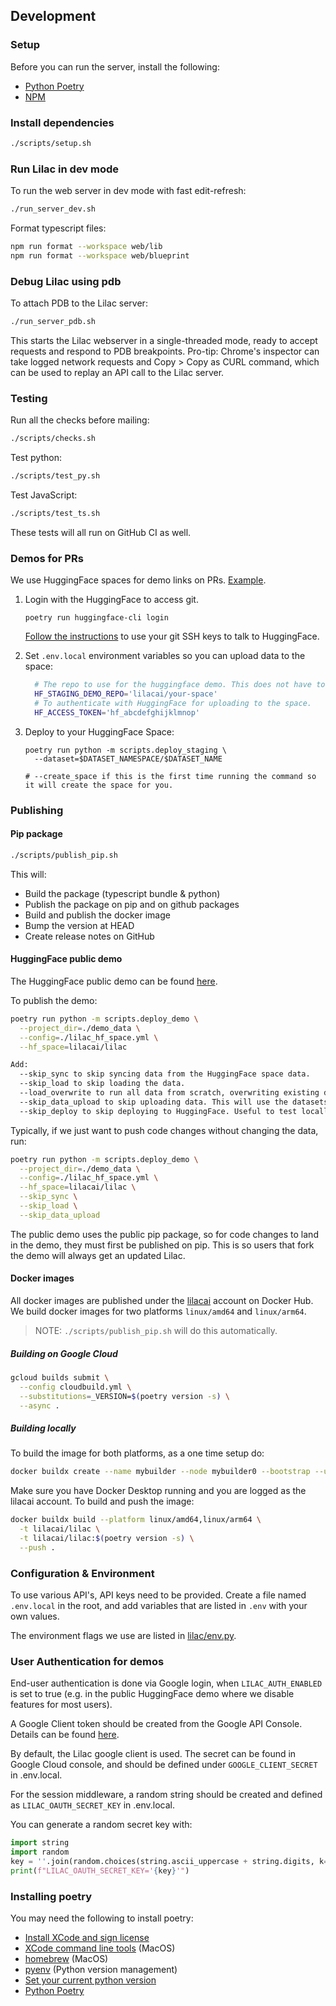 ## Development

### Setup

Before you can run the server, install the following:

- [Python Poetry](https://pypi.org/project/poetry/)
- [NPM](https://docs.npmjs.com/downloading-and-installing-node-js-and-npm)

### Install dependencies

```sh
./scripts/setup.sh
```

### Run Lilac in dev mode

To run the web server in dev mode with fast edit-refresh:

```sh
./run_server_dev.sh
```

Format typescript files:

```sh
npm run format --workspace web/lib
npm run format --workspace web/blueprint
```

### Debug Lilac using pdb

To attach PDB to the Lilac server:

```sh
./run_server_pdb.sh
```

This starts the Lilac webserver in a single-threaded mode, ready to accept requests and respond to
PDB breakpoints. Pro-tip: Chrome's inspector can take logged network requests and Copy > Copy as
CURL command, which can be used to replay an API call to the Lilac server.

### Testing

Run all the checks before mailing:

```sh
./scripts/checks.sh
```

Test python:

```sh
./scripts/test_py.sh
```

Test JavaScript:

```sh
./scripts/test_ts.sh
```

These tests will all run on GitHub CI as well.

### Demos for PRs

We use HuggingFace spaces for demo links on PRs.
[Example](https://github.com/lilacai/lilac/pull/764).

1. Login with the HuggingFace to access git.

   `poetry run huggingface-cli login`

   [Follow the instructions](https://huggingface.co/docs/hub/repositories-getting-started) to use
   your git SSH keys to talk to HuggingFace.

1. Set `.env.local` environment variables so you can upload data to the space:

   ```sh
     # The repo to use for the huggingface demo. This does not have to exist when you set the flag, the deploy script will create it if it doesn't exist.
     HF_STAGING_DEMO_REPO='lilacai/your-space'
     # To authenticate with HuggingFace for uploading to the space.
     HF_ACCESS_TOKEN='hf_abcdefghijklmnop'
   ```

1. Deploy to your HuggingFace Space:

   ```
   poetry run python -m scripts.deploy_staging \
     --dataset=$DATASET_NAMESPACE/$DATASET_NAME

   # --create_space if this is the first time running the command so it will create the space for you.
   ```

### Publishing

#### Pip package

```sh
./scripts/publish_pip.sh
```

This will:

- Build the package (typescript bundle & python)
- Publish the package on pip and on github packages
- Build and publish the docker image
- Bump the version at HEAD
- Create release notes on GitHub

#### HuggingFace public demo

The HuggingFace public demo can be found [here](https://huggingface.co/spaces/lilacai/lilac).

To publish the demo:

```sh
poetry run python -m scripts.deploy_demo \
  --project_dir=./demo_data \
  --config=./lilac_hf_space.yml \
  --hf_space=lilacai/lilac

Add:
  --skip_sync to skip syncing data from the HuggingFace space data.
  --skip_load to skip loading the data.
  --load_overwrite to run all data from scratch, overwriting existing data.
  --skip_data_upload to skip uploading data. This will use the datasets already on the space.
  --skip_deploy to skip deploying to HuggingFace. Useful to test locally.
```

Typically, if we just want to push code changes without changing the data, run:

```sh
poetry run python -m scripts.deploy_demo \
  --project_dir=./demo_data \
  --config=./lilac_hf_space.yml \
  --hf_space=lilacai/lilac \
  --skip_sync \
  --skip_load \
  --skip_data_upload
```

The public demo uses the public pip package, so for code changes to land in the demo, they must
first be published on pip. This is so users that fork the demo will always get an updated Lilac.

#### Docker images

All docker images are published under the [lilacai](https://hub.docker.com/u/lilacai) account on
Docker Hub. We build docker images for two platforms `linux/amd64` and `linux/arm64`.

> NOTE: `./scripts/publish_pip.sh` will do this automatically.

##### Building on Google Cloud

```sh
gcloud builds submit \
  --config cloudbuild.yml \
  --substitutions=_VERSION=$(poetry version -s) \
  --async .
```

##### Building locally

To build the image for both platforms, as a one time setup do:

```sh
docker buildx create --name mybuilder --node mybuilder0 --bootstrap --use
```

Make sure you have Docker Desktop running and you are logged as the lilacai account. To build and
push the image:

```sh
docker buildx build --platform linux/amd64,linux/arm64 \
  -t lilacai/lilac \
  -t lilacai/lilac:$(poetry version -s) \
  --push .
```

### Configuration & Environment

To use various API's, API keys need to be provided. Create a file named `.env.local` in the root,
and add variables that are listed in `.env` with your own values.

The environment flags we use are listed in
[lilac/env.py](https://github.com/lilacai/lilac/blob/main/lilac/env.py).

### User Authentication for demos

End-user authentication is done via Google login, when `LILAC_AUTH_ENABLED` is set to true (e.g. in
the public HuggingFace demo where we disable features for most users).

A Google Client token should be created from the Google API Console. Details can be found
[here](https://developers.google.com/identity/protocols/oauth2).

By default, the Lilac google client is used. The secret can be found in Google Cloud console, and
should be defined under `GOOGLE_CLIENT_SECRET` in .env.local.

For the session middleware, a random string should be created and defined as
`LILAC_OAUTH_SECRET_KEY` in .env.local.

You can generate a random secret key with:

```py
import string
import random
key = ''.join(random.choices(string.ascii_uppercase + string.digits, k=64))
print(f"LILAC_OAUTH_SECRET_KEY='{key}'")
```

### Installing poetry

You may need the following to install poetry:

- [Install XCode and sign license](https://apps.apple.com/us/app/xcode/id497799835?mt=12)
- [XCode command line tools](https://mac.install.guide/commandlinetools/4.html) (MacOS)
- [homebrew](https://brew.sh/) (MacOS)
- [pyenv](https://github.com/pyenv/pyenv) (Python version management)
- [Set your current python version](./.python-version)
- [Python Poetry](https://pypi.org/project/poetry/)
